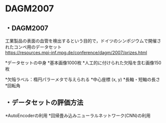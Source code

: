 # DAGM2007

## ・DAGM2007
工業製品の表面の血管を検出するという目的で，ドイツのシンポジウムで開催されたコンペ用のデータセット  
https://resources.mpi-inf.mpg.de/conference/dagm/2007/prizes.html  

*データセットの中身 
  *基本画像1000枚 
  *人工的に付けられた欠陥を含む画像150枚 

*欠陥ラベル：楕円パラーメタで与えられる 
  *中心座標 (x, y) 
  *長軸・短軸の長さ 
  *回転角 
   
## ・データセットの評価方法 
*AutoEncoderの利用 
*回帰畳み込みニューラルネットワーク(CNN)の利用 
